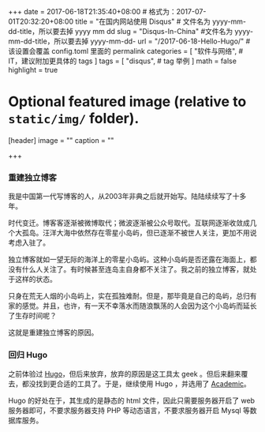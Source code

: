 +++
date = 2017-06-18T21:35:40+08:00 # 格式为：2017-07-01T20:32:20+08:00
title = "在国内网站使用 Disqus" # 文件名为 yyyy-mm-dd-title，所以要去掉 yyyy mm dd
slug = "Disqus-In-China" #文件名为 yyyy-mm-dd-title，所以要去掉 yyyy-mm-dd-
url = "/2017-06-18-Hello-Hugo/" # 该设置会覆盖 config.toml 里面的 permalink 
categories = [
    "软件与网络", # IT，建议附加更具体的 tags
]
tags = [
    "disqus", # tag 举例
]
math = false
highlight = true

# Optional featured image (relative to `static/img/` folder).
[header]
image = ""
caption = ""

+++

### 重建独立博客

我是中国第一代写博客的人，从2003年非典之后就开始写。陆陆续续写了十多年。

时代变迁。博客客逐渐被微博取代；微波逐渐被公众号取代。互联网逐渐收敛成几个大孤岛。汪洋大海中依然存在零星小岛屿，但已逐渐不被世人关注，更加不用说考虑入驻了。<!--more-->

独立博客就如一望无际的海洋上的零星小岛屿。这种小岛屿是否还露在海面上，都没有什么人关注了。有时候甚至连岛主自身都不关注了。我之前的独立博客，就处于这样的状态。

只身在荒无人烟的小岛屿上，实在孤独难耐。但是，那毕竟是自己的岛屿，总归有家的感觉。并且，也许，有一天不幸落水而随浪飘荡的人会因为这个小岛屿而延长了生存时间呢？

这就是重建独立博客的原因。

### 回归 Hugo

之前体验过 [Hugo](https://gohugo.io/)，但后来放弃，放弃的原因是这工具太 geek 。但后来翻来覆去，都没找到更合适的工具了。于是，继续使用 Hugo ，并选用了  [Academic](https://themes.gohugo.io/academic/)。

Hugo 的好处在于，其生成的是静态的 html 文件，因此只需要服务器开启了 web 服务器即可，不要求服务器支持 PHP 等动态语言，不要求服务器开启 Mysql 等数据库服务。
